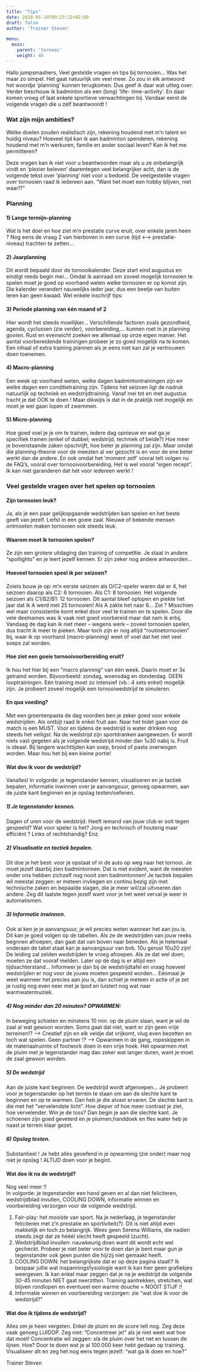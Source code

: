 ```yaml
---
title: "Tips"
date: 2020-05-10T09:23:22+02:00
draft: false
author: 'Trainer Steven'

menu:
  main:
    parent: 'tornooi'
    weight: 40
---
```


Hallo jumpsmashers,
Veel gestelde vragen en tips bij tornooien… Was het maar zo simpel. Het gaat natuurlijk om veel meer. Zo zou in elk antwoord het woordje ‘planning’ kunnen terugkomen. Dus geef ik daar wat uitleg over. Verder beschouw ik badminton als een (long) ‘life- time-activity’. En daar komen vroeg of laat enkele sportieve verwachtingen bij. Vandaar eerst de volgende vragen die u zelf beantwoordt !

### Wat zijn mijn ambities?

Welke doelen zouden realistisch zijn, rekening houdend met m’n talent en huidig niveau?
Hoeveel tijd kan ik aan badminton spenderen, rekening houdend met m’n werkuren, familie en ander sociaal leven?
Kan ik het me permitteren?

Deze vragen kan ik niet voor u beantwoorden maar als u ze onbelangrijk vindt en ‘plezier beleven’ daarentegen veel belangrijker acht, dan is de volgende tekst over ‘planning’ niet voor u bedoeld. De veelgestelde vragen over tornooien raad ik iedereen aan. “Want het moet een hobby blijven, niet waar!?”


### Planning
#### 1) Lange termijn-planning
Wat is het doel en hoe ziet m’n prestatie curve eruit, over enkele jaren heen ? Nog eens de vraag 2 van hierboven in een curve (tijd <–> prestatie-niveau) trachten te zetten…

#### 2) Jaarplanning

Dit wordt bepaald door de tornooikalender. Deze start eind augustus en eindigt reeds begin mei… Omdat ik aanraad om zoveel mogelijk tornooien te spelen moet je goed op voorhand weten welke tornooien er op komst zijn. Die kalender verandert nauwelijks ieder jaar, dus een beetje van buiten leren kan geen kwaad. Wel enkele inschrijf tips:

#### 3) Periode planning van één maand of 2

Hier wordt het steeds moeilijker… Verschillende factoren zoals gezondheid, agenda, cyclussen (zie verder), voorbereiding,… kunnen roet in je planning gooien. Rust en evenwicht zoeken we allemaal op onze eigen manier. Het aantal voorbereidende trainingen probeer je zo goed mogelijk na te komen. Een inhaal of extra training plannen als je eens niet kan zal je vertrouwen doen toenemen.

#### 4) Macro-planning
Een week op voorhand weten, welke dagen badmintontrainingen zijn en welke dagen een conditietraining zijn. Tijdens het seizoen ligt de nadruk natuurlijk op techniek en wedstrijdtraining. Vanaf mei tot en met augustus tracht je dat OOK te doen ! Maar dikwijls is dat in de praktijk niet mogelijk en moet je wel gaan lopen of zwemmen.

#### 5) Micro-planning

Hoe goed voel je je om te trainen, iedere dag opnieuw en wat ga je specifiek trainen (enkel of dubbel; wedstrijd, techniek of beide?)
Hoe meer je bovenstaande zaken opschrijft, hoe beter je planning zal zijn. Maar omdat die planning-theorie voor de meesten al ver gezocht is en voor de ene beter werkt dan de andere. En ook omdat het ‘moment zelf’ vooral telt volgen nu de FAQ’s, vooral over tornooivoorbereiding. Het is wel vooral “eigen recept”. Ik kan niet garanderen dat het voor iedereen werkt !


### Veel gestelde vragen over het spelen op tornooien
#### Zijn tornooien leuk?
Ja, als je een paar gelijkopgaande wedstrijden kan spelen en het beste geeft van jezelf. Liefst in een goeie zaal. Nieuwe of bekende mensen ontmoeten maken tornooien ook steeds leuk.

#### Waarom moet ik tornooien spelen?
Ze zijn een grotere uitdaging dan training of competitie. Je staat in andere “spotlights” en je leert jezelf kennen. Er zijn zeker nog andere antwoorden…

#### Hoeveel tornooien speel ik per seizoen?
Zoiets bouw je op: m’n eerste seizoen als D/C2-speler waren dat er 4, het seizoen daarop als C2: 6 tornooien. Als C1: 8 tornooien. Het volgende seizoen als C1/B2/B1: 12 tornooien. Dit aantal bleef oplopen en piekte het jaar dat ik A werd met 25 tornooien! Als A zakte het naar 6… Zot ? Misschien wel maar consistentie komt enkel door veel te trainen en te spelen. Door die vele deelnames was ik vaak niet goed voorbereid maar dat nam ik erbij. Vandaag de dag kan ik niet meer – wegens werk – zoveel tornooien spelen, dus tracht ik meer te pieken. Maar toch zijn er nog altijd “routinetornooien” bij, waar ik op voorhand (macro-planning) weet of voel dat het niet veel soeps zal worden.

#### Hoe ziet een goeie tornooivoorbereiding eruit?
Ik hou het hier bij een “macro planning” van één week. Daarin moet er 3x getraind worden. Bijvoorbeeld: zondag, woensdag en donderdag. GEEN looptrainingen. Eén training moet zo intensief (vb.: 4 sets enkel) mogelijk zijn. Je probeert zoveel mogelijk een tornooiwedstrijd te simuleren.

#### En qua voeding?

Met een groentenpasta de dag voordien ben je zeker goed voor enkele wedstrijden. Als ontbijt raad ik enkel fruit aan. Naar het toilet gaan voor de match is een MUST. Voor en tijdens de wedstrijd is water drinken nog steeds het veiligst. Na de wedstrijd zijn sportdranken aangewezen. Er wordt niets vast gegeten als je volgende wedstrijd minder dan 1u30 nabij is. Fruit is ideaal. Bij langere wachttijden kan soep, brood of pasta overwogen worden. Maar hou het bij een kleine portie!

#### Wat doe ik voor de wedstrijd?

Vanalles! In volgorde: je tegenstander kennen, visualiseren en je tactiek bepalen, informatie inwinnen over je aanvangsuur, genoeg opwarmen, aan de juiste kant beginnen en je opslag testen/oefenen.
##### 1) Je tegenstander kennen. 
Dagen of uren voor de wedstrijd. Heeft iemand van jouw club er ooit tegen gespeeld? Wat voor speler is het? Jong en technisch of houterig maar efficiënt ? Links of rechtshandig? Enz.
##### 2) Visualisatie en tactiek bepalen. 
Dit doe je het best: voor je opstaat of in de auto op weg naar het tornooi. Je moet jezelf daarbij zien badmintonnen. Dat is niet evident, want de meesten onder ons hebben zichzelf nog nooit zien badmintonnen! Je tactiek bepalen wil meestal zeggen: er meteen invliegen en continu bezig zijn met technische zaken en bepaalde slagen, die je meer wil/zal uitvoeren dan andere. Zeg dit laatste tegen jezelf want voor je het weet verval je weer in automatismen.
##### 3) Informatie inwinnen. 
Ook al ken je je aanvangsuur, je wil precies weten wanneer het aan jou is. Dit kan je goed volgen op de tabellen. Als ze de wedstrijden van jouw reeks begnnen afroepen, dan gaat dat van boven naar beneden. Als je helemaal onderaan de tabel staat kan je aanvangsuur van bvb. 10u gerust 10u20 zijn! De leiding zal zelden wedstrijden te vroeg afroepen. Als ze dat wel doen, moeten ze dat vooraf melden. Later op de dag is er altijd een tijdsachterstand… Informeer je dan bij de wedstrijdtafel en vraag hoeveel wedstrijden er nog voor de jouwe moeten gespeeld worden… Eénmaal je weet wanneer het precies aan jou is, dan schiet je meteen in actie of je zet je rustig nog even neer met je Ipod en luistert nog wat naar warmwatermuziek.
##### 4) Nog minder dan 20 minuten? OPWARMEN: 
In beweging schieten en minstens 10 min. op de pluim slaan, want je wil de zaal al wat gewoon worden. Soms gaat dat niet, want er zijn geen vrije terreinen!? –> Creatief zijn en elk veldje dat vrijkomt, vlug even bezetten en toch wat spelen. Geen partner !? –> Opwarmen in de gang, ropeskippen in de materiaalruimte of footwork doen in een vrije hoek. Het opwarmen met de pluim met je tegenstander mag dan zeker wat langer duren, want je moet de zaal gewoon worden.
##### 5) De wedstrijd
Aan de juiste kant beginnen. De wedstrijd wordt afgeroepen… Je probeert voor je tegenstander op het terrein te staan om aan de slechte kant te beginnen en op te warmen. Dan heb je die alvast ervaren. De slechte kant is die met het “vervelendste licht”. Hoe dieper of hoe meer contrast je ziet, hoe vervelender. Win je de toss? Dan begin je aan die slechte kant. Je schoenen zijn goed geveterd en je pluimen,handdoek en fles water heb je naast je terrein klaar gezet.
##### 6) Opslag testen. 
Substantieel ! Je hebt alles geoefend in je opwarming (zie onder) maar nog niet je opslag ! ALTIJD doen voor je begint.

#### Wat doe ik na de wedstrijd?
Nog veel meer !! <br>
In volgorde: je tegenstander een hand geven en al dan niet feliciteren, wedstrijdblad invullen, COOLING DOWN, informatie winnen en voorbereiding verzorgen voor de volgende wedstrijd.

1. Fair-play: het mooiste van sport. Na je nederlaag, je tegenstander feliciteren met z’n prestatie en sportiviteit(?). Dit is niet altijd even makkelijk en toch zo belangrijk. Wees geen Serena Williams, die nadien steeds zegt dat ze hééél slecht heeft gespeeld (zucht).
2. Wedstrijdblad invullen: nauwkeurig doen want dit wordt echt wel gecheckt. Probeer je niet beter voor te doen dan je bent maar gun je tegenstander ook geen punten die hij/zij niet gemaakt heeft.
3. COOLING DOWN: het belangrijkste dat er op deze pagina staat!? Ik bespaar jullie wat inspanningsfysiologie want ik kan hier geen grafiekjes weergeven. Ik kan enkel maar zeggen dat je na je wedstrijd de volgende 30-45 minuten NIET gaat neerzitten. Training aantrekken, stretchen, wat blijven rondlopen en eventueel een warme douche = NOOIT STIJF !!
4. Informatie winnen en voorbereiding verzorgen: zie “wat doe ik voor de wedstrijd?”

#### Wat doe ik tijdens de wedstrijd?

Alles om je heen vergeten. Enkel de pluim en de score telt nog. Zeg deze vaak genoeg LUIDOP.
Zeg niet: ”Concentreer je!” als je niet weet wat hoe dat moet! Concentratie wil zeggen: sla de pluim over het net en tussen de lijnen. Hoe? Door te doen wat je al 100.000 keer hebt gedaan op training. Visualiseer dit en zeg het nog eens tegen jezelf: “wat ga ik doen en hoe?”


Trainer Steven